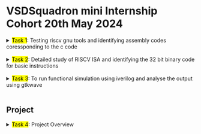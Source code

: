 # VSDSquadron mini Internship Cohort 20th May 2024

<details>

<summary><mark>Task 1</mark>: Testing riscv gnu tools and identifying assembly codes coressponding to the c code </summary>

## Task 1 


1. Succesfully installed the provided vdi file on Virtualbox following the given instructions. All the required softwares and packages were installed: gnu risc-v toolchain
2. Installed vscode using `sudo snap install code` to edit the c codes. 

### <span style="background-color:yellow; color:black">LAB 1</span>
3. To perform `Lab 1`, we need to write a c program which calculates the sum of first n numbers. `code ./sum1to15.c` opens a empty c file named <span style="color: #ffef96;">sum1to15</span> in vscode in the same directory.</p>

![sum1to15 terminal code](./Task%201/Screenshots/1.png)

</p>

The output can also be compiled in the terminal inside vscode. The command `gcc -o sum1to15 sum1to15.c` compiles the <span style="color: #ffef96;">sum1to15.c</span> code and outputs an object file. </p>

![sum1to15 vscode](./Task%201/Screenshots/2.png)

The code for calculating sum of first n numbers is:

```c

#include<stdio.h>

int main()
{
    int i,n=15,sum=0;
    
    for (i=1;i<=n;i++)
    {
        sum+=i;
    }
    printf("The sum from 1 to %d is %d\n\n",n,sum);
    return 0;
}
```
The same procedure is followed for n=100

![sum1to100 vscode](./Task%201/Screenshots/3.png)

</p>
</br>
</p>

![sum1to100 terminal](./Task%201/Screenshots/4.png)  

### <span style="background-color:yellow; color:black">LAB 2</span>

4. To perform `Lab 2`, GNU compiler for RISC V is used. `riscv64-unknown-elf-gcc -O1 -mabi=lp64 -march=rv64i -o sum1to15.o sum1to15.c` command is used recompile the code using the RISC V architecture.
</p>

![sum1to15 riscv](./Task%201/Screenshots/5.png)  

In the above command, <span style= "color:yellow">riscv64-unknown-elf-gcc</span> specifies that it is a GNU code for RISCV architecture where <span style= "color:yellow">unknown</span> is a placeholder for vendor or system, <span style= "color:yellow">elf</span> <span style= "color:#96ceb4">(_Executable and Linkable Format_)</span> specifies output binary format. </p>

<span style= "color:yellow">-O1</span> specifies optimization levels of the generated code. Other optimization levels are: <span style= "color:#96ceb4">_O0, O2, O3, Os, Ofast_</span>. Each indicates a different level of optimization.

<span style= "color:yellow">-mabi=lp64</span> specifies the ABI (Application Binary Interface) which determines how the program interact with the hardware. Here, lp64 stands for 64 bit long integer and pointers. Some other options are: ilp32, ilp32d, lp64, lp64d.  

<span style= "color:yellow">march=rv64i</span> specifies the target architecture and type of instructions set the compiler should generate. Rest of the code <span style= "color:yellow">-o sum1to15.o sum1to15.c</span> is same as discussed in `LAB 1`, `ls -ltr sum1to15.o` gives detail of the object file.  

5. To view the RISC V ISA instructions, the objectdump file which contains the disassembled components of the converted source code. It contains the instructions in assembly language. To access the instructions, the command `riscv64-unknown-elf-objdump -d sum1to15.o`.


![riscv obj sum1to15](./Task%201/Screenshots/6.png)


The assembly codes for the RISC V is very large.

![objdump large](./Task%201/Screenshots/7.png)

6. So, to browse effectively and find the <span style= "color:#96ceb4">main</span> section of the code which executes the source code, `riscv64-unknown-elf-objdump -d sum1to15.o | less` command is used. It is easy to browse through the instructions to find the <span style="color:#96ceb4">main</span> section by using <span style="color:yellow">/main</span>.

![sum1to15 main assembly](./Task%201/Screenshots/13_1to15.png)  

11 instructions are required to calculate the sum from 1 to 15 using <span style="color:yellow">-O1</span>. This can also be calculated by subtracting the first instruction address of the main section from the first instruction address of the next section and then dividing the result by 4 because it is a word addressable memory architecture.  

<table>
<tr>
    <td><img src="./Task 1/Screenshots/Calculate1.png" alt="calculate 1"></td>
    <td><img src="./Task 1/Screenshots/Calculate2.png" alt="calculate 2"></td>
</tr>
</table>  

The same code is complied again using `riscv64-unknown-elf-gcc -Ofast -mabi=lp64 -march=rv64i -o sum1to15f.o sum1to15.c`. The only change is <span style="color:yellow">-Ofast</span> for better optimization and shorter code. No difference is seen in output. But difference is seen when <span style="color:yellow">sum1to100.c</span> is compiled using <span style="color:yellow">-O1</span> and <span style="color:yellow">-Ofast</span>.  

![riscv sum1to15f](./Task%201/Screenshots/8.png)  

![obj sum1to15f](./Task%201/Screenshots/14_1to15f.png)

Similary code for sum from 1 to 100 is compiled using <span style="color:yellow">-O1</span> and <span style="color:yellow">-Ofast</span>.  

![riscv sum1to100](./Task%201/Screenshots/10.png)  

Observing the assembly instructions, it is noticed that <span style="color:yellow">-Ofast</span> mode requires 12 instructions and <span style="color:yellow">-O1</span> requires 15 instructions.

![sum1to100](./Task%201/Screenshots/15_1to100.png)  

![sum1to100f](./Task%201/Screenshots/17_1to100f.png)  

<br>

</details>

<br>

<details>

## Task 2

<summary><mark>Task 2</mark>: Detailed study of RISCV ISA and identifying the 32 bit binary code for basic instructions</summary>

### RISCV Instruction Set Architecture

RISC V Instructions Set Architecture offers two different levels of access to the system hardware: **Unprivileged mode** and **Privileged mode**.

The three modes of RISC V ISA are **User mode**, **Machine mode** and **Supervisor mode**.

**User mode** is a type of Unprivileged mode which provides least or limited access to the system's hardware. It provides a safe environment for user applications to run, restricting them from changing critical system resources.   

The other two modes: **Machine mode** and **Supervisor mode** are types of Privileged Mode. In Privileged mode, privileged set of instructions can be run.   

Machine mode provides unrestricted access to the hardware for firmware or low-level system management.   

Supervisor mode is used to manage system resources and provide an execution environment for user applications, typically used by the operating system kernel.  

<br>

RISC-V ISA is defined as a base integer ISA. The base consists of a minimal set of instructions sufficient for compilers, assemblers, linkers and operating systems. There are currently four base ISAs: **RV32I**, **RV32E**, **RV64I** and **RV64E**.

![base version](./Task%202/Baseversion.png)

**RV32E** and **RV64E** are reduced subsets of **RV32I** and **RV64I** respectively. Each base integer instruction set is characterized by the width of the integer registers and the corresponding size of the address space and by the number of integer registers. There are two primary base integer variants, RV32I and RV64I.  

Each base ISAs can be extended using extensions for added functionality. Some extensions are:  
- **M** Extension: Integer multiply/divide.
-  **A** Extension: Atomic operations.
- **F** Extension: Single-precision floating-point.
- **D** Extension: Double-precision floating-point.
- **C** Extension: Compressed 16-bit instructions.  

The steps involved in executing a given instructions are:

1. **Instruction Fetch**(IF): The instruction is fetched from memory using the address provided by the program counter (PC).

2. **Instruction Decode** (ID): The instruction is decoded to determine the operation to be performed and the operands involved.

3. **Execution** (EX): The actual operation specified by the instruction is performed. This could be an arithmetic operation, a logical operation, an address calculation for memory access, etc.Branch Evaluation: If the instruction is a branch, the branch condition is evaluated to determine the next PC value.

4. **Memory Access** (MEM): the memory is accessed for load/store operations. Loads read data from memory into a register, while stores write data from a register to memory.
5. **Write Back** (WB): The result is written back to the destination register.  

<br>

In the base **RV32I** ISA, there are six instruction formats, four core instruction formats:  
1. R
2. I
3. S
4. U  

![core instruction formats](./Task%202/Core%20instructions.png)

And two immediate encoding variants based on the handling of immediates:

5. B (variant of S)
6. J (variant of U)  

### R-Type Instructions

The R-type Instructions are used for integer register-register functions, i.e., used for arithmetic and logical operations that do not involve an immediate value. The R-Type instruction format is:

![R type](./Task%202/R.png)  

Different R-Type instructions are :

![R insctructions](./Task%202/R_ins.png)

### I-Type Instructions

The I-Type instructions use a 12-bit immediate value and are typically used for operations like arithmetic with an immediate value, loads, and certain system instructions. The I-Type instruction format is:  

![I-type](./Task%202/I.png)

Defferent I-type instructions are:

- Arithmetic type instructions

![I arithmetic](./Task%202/I_a_ins.png)

- Load type instructions

![I load](./Task%202/I_load_ins.png)

### S-Type Instructions

The S-type instructions are mainly used for store operations. The 12 bits immediate is disjointed and separated in 5 bits lower immediate and 7 bits upper immediate. The upper immediate is used to offset the rs2 register. The S-Type instruction format is:

![S type](./Task%202/S.png)

S-type instructions are:

![S instructions](./Task%202/S_ins.png)

### B-Type Instructions

B-Type instructions are used for conditional branching. B-Type instruction is a immediate_encoding variant of S-type. The immediate is arranged in a different way in B-type. The source registers, funct and opcode locations are same as S-Type.

![B-type](./Task%202/B.png)

B-type instructions are:

![B instructions](./Task%202/B_ins.png)

### U-Type Instructions

U-Type instructions are used for instructions that set an upper 20-bit immediate value, such as LUI (Load Upper Immediate) and AUIPC (Add Upper Immediate to PC). U-Type instructions are used to handle large constant immediates.

![U-Type](./Task%202/U.png)

U-Type instructions are:

![U instructions](./Task%202/U_ins.png)

### J-Type instructions

J-Type instructions are used for jump operations with a 20-bit immediate value. J-Type instruction is an immediate_encoding variant of U-type. The immediate is arranged in a different way in J-type from U-type. The location of opcode and destination register is same as U-Type.

![J-type](./Task%202/J.png)

J-Type instruction:

![J instruction](./Task%202/J_ins.png)

## `To Identify Instruction Type`

**Identify various RISC-V instruction type (R, I, S, B, U, J) and exact 32-bit instruction code in the instruction type format for below RISC-V instructions**  

- **<mark>ADD r6, r2, r1</mark>**  
    The ADD is a R-Type instruction. The base format is `add rd, rs1, rs2`. It adds the value stored in rs1 and rs2, and stores it in rd. So, in above instruction-

    * opcode for `add`: 0110011
    * funct3 for `add`: 000
    * funct7 for `add`: 0000000
    * rd: 00110(r6)
    * rs1: 00001(r1) 
    * rs2: 00010(r2)

    The full 32 bits instruction is `0000000 00001 00010 000 00110 0110011`
    
- **<mark>SLL r15, r1, r2</mark>**  
    The SLL (Shift Left Logical) is R-Type instruction. The base format is `sll rd, rs1, rs2`. It shifts the value stored in rs1 left by the number of bit positions specified in rs2, and stores the result in rd. So, in the above instruction:

    * opcode for `sll`: 0110011
    * funct3 for `sll`: 001
    * funct7 for `sll`: 0000000
    * rd: 01111 (r15)
    * rs1: 00001 (r1)
    * rs2: 00010 (r2)

The full 32 bits instruction is `0000000 00010 00001 001 01111 0110011`.  

- **<mark>SUB r7, r1, r2</mark>**  
    The SUB instruction is R-Type instruction. The base format is `sub rd, rs1, rs2`. It subtracts the value stored in `rs2` from the value stored in `rs1`, and stores the result in `rd`. So, in the above instruction:

    * opcode for `sub`: 0110011
    * funct3 for `sub`: 000
    * funct7 for `sub`: 0010000
    * rd: 00111 (r7)
    * rs1: 00001 (r1)
    * rs2: 00010 (r2)

The full 32 bits instruction is `0010000 00010 00001 000 00111 0110011`.  

- **<mark>AND r8, r1, r3</mark>**  
    The AND is R-Type instruction. The base format is `and rd, rs1, rs2`. It performs a bitwise AND operation on the values stored in `rs1` and `rs2`, and stores the result in `rd`. So, in the above instruction:

    * opcode for and: 0110011
    * funct3 for and: 111
    * funct7 for and: 0000000
    * rd: 01000
    * rs1: 00001
    * rs2: 00011  
    
    The full 32 bits instruction is `0000000 00011 00001 111 01000 0110011`.

- **<mark>OR r9, r2, r5</mark>**  
    The OR is R-Type instruction. The base format is `or rd, rs1, rs2`. It performs a bitwise OR operation on the values stored in `rs1` and `rs2`, and stores the result in `rd`. So, in the above instruction:

    * opcode for `or`: 0110011
    * funct3 for `or`: 110
    * funct7 for `or`: 0000000
    * rd: 01001
    * rs1: 00010
    * rs2: 00101

The full 32 bits instruction is `0000000 00101 00010 110 01001 0110011`  

- **<mark>XOR r10, r1, r4</mark>**  
    The XOR is R-Type instruction. The base format is `xor rd, rs1, rs2`. It performs a bitwise XOR operation on the values stored in `rs1` and `rs2`, and stores the result in `rd`. So, in the above instruction:

    * opcode for `xor`: 0110011
    * funct3 for `xor`: 100
    * funct7 for `xor`: 0000000
    * rd: 01010
    * rs1: 00001
    * rs2: 00100

The full 32 bits instruction is `0000000 00100 00001 100 01010 0110011`  

- **<mark>SLT r11, r2, r4</mark>**  
    The SLT (Set Less Than) is R-Type instruction. The base format is `slt rd, rs1, rs2`. It sets `rd` to 1 if the value in `rs1` is less than the value in `rs2`, otherwise it sets `rd` to 0. So, in the above instruction:

    * opcode for `slt`: 0110011
    * funct3 for `slt`: 010
    * funct7 for `slt`: 0000000
    * rd: 01011
    * rs1: 00010
    * rs2: 00100

The full 32 bits instruction is `0000000 00100 00010 010 01011 0110011`  

- **<mark>ADDI r12, r4, 5</mark>**  
    The ADDI (Add Immediate) is an I-Type instruction. The base format is `addi rd, rs1, imm`. It adds the immediate value `imm` to the value in `rs1` and stores the result in `rd`. So, in the above instruction:

    * opcode for `addi`: 0010011
    * funct3 for `addi`: 000
    * imm (immediate): 000000000101 (12-bit immediate for the value 5)
    * rd: 01100
    * rs1: 00100

The full 32 bits instruction is `000000000101 00100 000 01100 0010011`  

- **<mark>SW r3, r1, 2</mark>**  
    The SW (Store Word) is S-Type instruction. The base format is `sw rs2, imm(rs1)`. It stores the value in `rs2` at the memory address obtained by adding the immediate value `imm` to the value in `rs1`. So, in the above instruction:

* opcode for `sw`: 0100011
* funct3 for `sw`: 010
* imm (immediate): 000000000010 (12-bit immediate for the value 2)
* rs1: 00001
* rs2: 00011

The 12-bit immediate value is split into two parts:
- imm[11:5] (7 bits) = 0000000
- imm[4:0] (5 bits) = 00010

The full 32 bits instruction is `0000000 00011 00001 010 00010 0100011`  

- **<mark>SRL r16, r14, r2</mark>**  
    The SRL (Shift Right Logical) is R-Type instruction. The base format is `srl rd, rs1, rs2`. It performs a logical right shift on the value in `rs1` by the number of positions specified in `rs2` and stores the result in `rd`. So, in the above instruction:

* opcode for `srl`: 0110011
* funct3 for `srl`: 101
* funct7 for `srl`: 0000000
* rd: 10000 (r16)
* rs1: 01110 (r14)
* rs2: 00010 (r2)

The full 32 bits instruction is `0000000 00010 01110 101 10000 0110011`  

- **<mark>BNE r0, r1, 20</mark>**  
    The BNE (Branch if Not Equal) is a B-Type instruction. The base format is `bne rs1, rs2, imm`. It branches to the address offset by `imm` from the current PC if the values in `rs1` and `rs2` are not equal. So, in the above instruction:

    * opcode for `bne`: 1100011
    * funct3 for `bne`: 001
    * imm (immediate): 20 (which is 0b000000001010 in binary)
    * rs1: 00000 (r0)
    * rs2: 00001 (r1)

Given `imm = 20` (decimal) which is `000000001010` (binary), the 12-bit immediate value is split into the following parts for B-Type instructions:
- imm[12] = 0
- imm[10:5] = 000010
- imm[4:1] = 1010
- imm[11] = 0

The full 32 bits instruction is `0000000 00001 00000 001 10100 1100011`.

- **<mark>BEQ r0, r0, 15</mark>**  
    The BEQ (Branch if Equal) is B-Type instruction. The base format is `beq rs1, rs2, imm`. It branches to the address offset by `imm` from the current PC if the values in `rs1` and `rs2` are equal. So, in the above instruction:

    * opcode for `beq`: 1100011
    * funct3 for `beq`: 000
    * imm (immediate): 15 (which is 0b0000000001111 in binary)
    * rs1: 00000 (r0)
    * rs2: 00000 (r0)

Given `imm = 15` (decimal) which is `0000000001111` (binary), the 13-bit immediate value is split into the following parts for B-Type instructions:
- imm[12] = 0
- imm[10:5] = 000000
- imm[4:1] = 1111
- imm[11] = 0

The full 32 bits instruction is `0000000 00000 00000 000 01111 1100011`.  

- **<mark>LW r13, r1, 2</mark>**  
    LW (Load Word) is I-Type instruction. The base format is `lw rd, offset(rs1)`. It loads a 32-bit word from memory, where the memory address is calculated by adding the `offset` to the value in `rs1`, and stores it in `rd`. So, in the above instruction:

    * opcode for `lw`: 0000011
    * funct3 for `lw`: 010
    * imm (immediate): 2 (which is 0000000000010 in binary)
    * rd: 01101 (r13)
    * rs1: 00001 (r1)

The full 32 bits instruction is `000000000010 00001 010 01101 0000011`.
</details>

<br>

<details>
<summary><mark>Task 3</mark>: To run functional simulation using iverilog and analyse the output using gtkwave</summary>

## Task 3

To emulate risc v architecture and test the instructions from Task 2, we will use the verilog code from https://github.com/vinayrayapati/rv32i.git

First we will clone the repository to our local drive using `git clone https://github.com/vinayrayapati/rv32i.git`

Then we will cd to the rv32i directory `cd ./rv32i`

We can see in the <mark>iiitb_rv32i.v</mark> file that the instructions are coded in the verilog file.  

![coded_instructions](./Task%203/coded_instructionspng.png)  

Comparing it to the 32 bits binary codes obatained for the same instructions, we observe differences. For the instruction `add r6 r1 r2`, we got `0000000 00001 00010 000 00110 0110011`. Coverting it to hex, which is `32'h00110333` but in the verilog code, it is coded to `32'h02208300`.  

|                     | CODED INSTRUCTIONS | RISC V GNU COMPILER |
|---------------------|--------------------|---------------------|
| ADD r6, r2, r1      |  32'h02208300      |  32'h00110333  |
| SUB r7, r1, r2      |  32'h02209380      |  32'h202083B3  |
| AND r8, r1, r3      |  32'h0230a400      |  32'h0030F433  |
| OR r9, r2, r5       |  32'h02513480      |  32'h005164B3  |
| XOR r10, r1, r4     |  32'h0240c500      |  32'h0040C533  |
| SLT r11, r2, r4     |  32'h02415580      |  32'h004125B3  |
| ADDI r12, r4, 5     |  32'h00520600      |  32'h00520613  |
| SW r3, r1, 2        |  32'h00209181      |  32'h0030A123  |
| SRL r16, r14, r2    |  32'h00271803      |  32'h00275833  |
| BNE r0, r1, 20      |  32'h01409002      |  32'h00101A63  |
| BEQ r0, r0, 15      |  32'h00f00002      |  32'h000007E3  |
| LW r13, r1, 2       |  32'h00208681      |  32'h0020A683  |
| SLL r15, r1, r2     |  32'h00208783      |  32'h002097B3  |  

<br>  

To analyse the output in gtkwave, we use the command  `iverilog -o iiitb_rv32i iiitb_rv32i.v iiitb_rv32i_tb.v` which compiles the codes for iiitb_rv32i.v

![iverilogterminal](./Task%203/VirtualBox_vsdworkshop_31_05_2024_16_29_39.png)

`./iiitb_rv32i` runs the simulation using the compiled codes.

`gtkwave iiitb_rv32i.vcd`. This command generates a vcd file which contains the values from the simulation which is then opened in gtkwave where we can analyse the output waveforms.  

### Analysing the outputs in GTKWAVE

### <mark>add r6, r2, r1</mark>

![add](./Task%203/add.png)  

Here the first waveform is the clock. 2nd waveform is the instruction code in hex fetched from memory during the execution phase, hence the inputs of the instructions in reg A and reg B5 precedes the output and the instruction code waveforms in the snapshot. The 3rd and 4th waveforms are the input registers and the 5th wavefoem is the output of the operation.  

Similarly, we analyse all the instructions executed sequentially.  

### <mark>sub r7, r1, r2</mark>  

![sub](./Task%203/sub.png)

### <mark>and r8, r1, r3</mark>

![and](./Task%203/and.png)  

### <mark>or r9, r2, r5</mark>  

![or](./Task%203/or.png)  

### <mark>xor r10, r1, r4</mark>  

![or](./Task%203/xor.png)  

### <mark>slt r11, r2, r4</mark>  

![slt](./Task%203/slt.png)  

### <mark>addi r12, r4, 5</mark>  

![addi](./Task%203/addi.png)  

### <mark>sw r3, r1, 2</mark>  

![sw](./Task%203/sw.png)  

### <mark>beq r0, r0, 15</mark>

![sw](./Task%203/beq.png)  

### <mark>lw r13, r1, 2</mark>  

![lw](./Task%203/lw.png)

</details>  

<br>


## Project  

<details><summary><mark>Task 4</mark>: Project Overview</summary>  

## Task 4  

### 9's Complementer 

This project aims to design and implement a 9's Complementer circuit using VSD Squadron mini, a Seven segment Display to display output and switches to give input. The input will be given in BCD format using 4 switches. 

<mark>BCD (Binary coded Decimal)</mark> is form of decimal representation using binary numbers. Each decimal digit is grouped in 4 binary bits, or a nibble (half a byte) represents a decimal digit. For example, to represent <mark>7</mark> and <mark>17</mark> in BCD, it is written as `0111` and `0001 0111` respectively.  

<mark>9's complement</mark> of any decimal number m is givent by <mark>(9's complement = 9-m)</mark>. For example, 9's complement of 7 and 17 are `9-7=2` and `99-17=82` respectively.

<mark>7 segment display</mark> is made up of 7 led segments which are arranged in a 8 shape and any decimal number from 0 to 9 can be dislplayed by turning ON and OFF each individual LEDs.  

![7segdisp](./Task%204/seven_seg_disp.png)

### Components Required  

1. VSD Squadron mini
2. Seven Segment Display
3. Switches
4. Resistors
5. Breadboard
6. Jumper wires  

### Pin Connections  

|  Components         | VSD Squardron mini |
|---------------------|:------------------:|
| Switch 0            |  PC0      |
| Switch 1            |  PC1      |
| Switch 2            |  PC2      |
| Switch 3            |  PC3      |
| 7 segment LED A     |  PD0      |
| 7 segment LED B     |  PD1      |
| 7 segment LED C     |  PD2      |
| 7 segment LED D     |  PD3      |
| 7 segment LED E     |  PD4      |
| 7 segment LED F     |  PD5      |
| 7 segment LED G     |  PD6      |  

<br>  

### Circuit Diagram  

![Circuit Diagram](./Task%204/vsd_nine_comp_ckt.png)


### Working Code  

```c
#include <ch32v00x.h>
#include <stdio.h>

// Defining individual input pins for BCD (Port D)
#define BCD_PIN_0 GPIO_Pin_2
#define BCD_PIN_1 GPIO_Pin_3
#define BCD_PIN_2 GPIO_Pin_4
#define BCD_PIN_3 GPIO_Pin_5

// Defining segment pins for the 7-segment display (Port C)
#define SEG_A GPIO_Pin_0
#define SEG_B GPIO_Pin_1
#define SEG_C GPIO_Pin_2
#define SEG_D GPIO_Pin_3
#define SEG_E GPIO_Pin_4
#define SEG_F GPIO_Pin_5
#define SEG_G GPIO_Pin_6
#define SEG_DP GPIO_Pin_7

#define ALL_SEGMENTS (SEG_A | SEG_B | SEG_C | SEG_D | SEG_E | SEG_F | SEG_G | SEG_DP)

// Defining LED combination for each digit
#define NUM_0 (SEG_A | SEG_B | SEG_C | SEG_D | SEG_E | SEG_F)
#define NUM_1 (SEG_B | SEG_C)
#define NUM_2 (SEG_A | SEG_B | SEG_D | SEG_E | SEG_G)
#define NUM_3 (SEG_A | SEG_B | SEG_C | SEG_D | SEG_G)
#define NUM_4 (SEG_B | SEG_C | SEG_F | SEG_G)
#define NUM_5 (SEG_A | SEG_C | SEG_D | SEG_F | SEG_G)
#define NUM_6 (SEG_A | SEG_C | SEG_D | SEG_E | SEG_F | SEG_G)
#define NUM_7 (SEG_A | SEG_B | SEG_C)
#define NUM_8 (SEG_A | SEG_B | SEG_C | SEG_D | SEG_E | SEG_F | SEG_G)
#define NUM_9 (SEG_A | SEG_B | SEG_C | SEG_D | SEG_F | SEG_G)
#define DOT   (SEG_DP)

//void NMI_Handler(void) __attribute__((interrupt("WCH-Interrupt-fast")));
//void HardFault_Handler(void) __attribute__((interrupt("WCH-Interrupt-fast")));

void Delay_Init(void);
void Delay_Ms(uint32_t n);

//initializing output pins
void GPIO_Init_Segment(void) {
    RCC_APB2PeriphClockCmd(RCC_APB2Periph_GPIOC, ENABLE);

    GPIO_InitTypeDef GPIO_InitStructure;
    GPIO_InitStructure.GPIO_Pin = ALL_SEGMENTS;
    GPIO_InitStructure.GPIO_Mode = GPIO_Mode_Out_PP;
    GPIO_InitStructure.GPIO_Speed = GPIO_Speed_50MHz;
    GPIO_Init(GPIOC, &GPIO_InitStructure);
} 

//initializing input pins
void GPIO_Init_BCD_Input(void) {
    RCC_APB2PeriphClockCmd(RCC_APB2Periph_GPIOD, ENABLE);

    GPIO_InitTypeDef GPIO_InitStructure;
    GPIO_InitStructure.GPIO_Pin = BCD_PIN_0 | BCD_PIN_1 | BCD_PIN_2 | BCD_PIN_3;
    GPIO_InitStructure.GPIO_Mode = GPIO_Mode_IPU; // Input with pull-up
    GPIO_Init(GPIOD, &GPIO_InitStructure);
} 

//assigning numbers to each digit given in input
void display_digit(uint8_t digit) {
    uint16_t segment_pins = 0;

    switch (digit) {
        case 0: segment_pins = NUM_0; 
        break;
        case 1: segment_pins = NUM_1; 
        break;
        case 2: segment_pins = NUM_2; 
        break;
        case 3: segment_pins = NUM_3; 
        break;
        case 4: segment_pins = NUM_4; 
        break;
        case 5: segment_pins = NUM_5; 
        break;
        case 6: segment_pins = NUM_6; 
        break;
        case 7: segment_pins = NUM_7; 
        break;
        case 8: segment_pins = NUM_8; 
        break;
        case 9: segment_pins = NUM_9; 
        break;
        default: segment_pins = NUM_0; 
        break;
    }

    GPIO_ResetBits(GPIOC, ALL_SEGMENTS);
    GPIO_SetBits(GPIOC, segment_pins);
}

//Display Dot when invalid BCD code is entered
void display_dot(void) {
    GPIO_ResetBits(GPIOC, ALL_SEGMENTS);
    GPIO_SetBits(GPIOC, SEG_DP);
}


//main code
int main(void) {
    NVIC_PriorityGroupConfig(NVIC_PriorityGroup_2);
	SystemCoreClockUpdate();
    GPIO_Init_Segment();
    GPIO_Init_BCD_Input();
    Delay_Init();


    //Fetch input from the GPIO pins
    uint8_t read_BCD(void) {
        uint8_t bcd_value = 0;
        if (GPIO_ReadInputDataBit(GPIOD, BCD_PIN_0)) bcd_value |= 0x01;
        if (GPIO_ReadInputDataBit(GPIOD, BCD_PIN_1)) bcd_value |= 0x02;
        if (GPIO_ReadInputDataBit(GPIOD, BCD_PIN_2)) bcd_value |= 0x04;
        if (GPIO_ReadInputDataBit(GPIOD, BCD_PIN_3)) bcd_value |= 0x08;
        return bcd_value;
    }

    uint8_t calculate_nines_complement(uint8_t bcd) {
        if (bcd > 9) {
            return 0xFF; // if greater than 9, invalid BCD code
        }
        return 9 - bcd; //9's complement
    }


    //while loop to read input and calculate output continuously
    while (1) {
        uint8_t bcd = read_BCD();
        uint8_t complement = calculate_nines_complement(bcd);

        if (complement == 0xFF) {
            display_dot(); //function call to display dot when invalid BCD code is entered
        } else {
            display_digit(complement); //function call to display 9's complement
        }

        Delay_Ms(500); //adding delay to avoid rapid polling
    }

    return 0;
}


```  

### Project Video   


https://github.com/hrishidesu/vsdsquadron-mini-internship/assets/167601034/db80b191-1c68-454b-a0eb-a2293865eba0  

<!--[project video](./Task%204/vsd_nines_comp.mov)-->

<!--<video src="./Task 4/vsd_nines_comp.mp4" width="560" height="315"/>-->

<!--[![Project video](https://img.youtube.com/vi/3DUqD5rOVUM/0.jpg)](https://www.youtube.com/watch?v=3DUqD5rOVUM)-->


# Under Construction...


</details>
